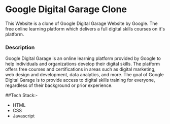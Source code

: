 # Google Digital Garage Clone
This Website is a clone of Google Digital Garage Website by Google.
The free online learning platform which delivers a full digital skills courses on it's platform.

### Description
Google Digital Garage is an online learning platform provided by Google to help individuals and organizations develop their digital skills.
The platform offers free courses and certifications in areas such as digital marketing, web design and development, data analytics, and more. 
The goal of Google Digital Garage is to provide access to digital skills training for everyone, regardless of their background or prior experience.

##Tech Stack:-
* HTML
* CSS
* Javascript
